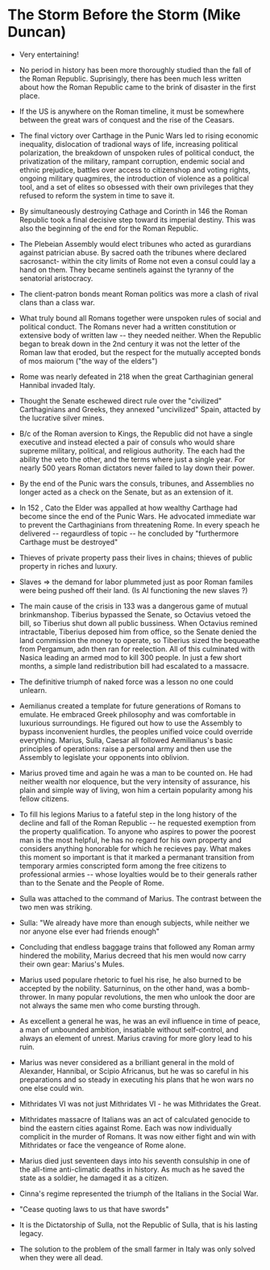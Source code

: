 # The Storm Before the Storm (Mike Duncan)

- Very entertaining!

- No period in history has been more thoroughly studied than the fall of the Roman Republic.
  Suprisingly, there has been much less written about how the Roman Republic came to the brink of disaster in the first place.

- If the US is anywhere on the Roman timeline, it must be somewhere between the great wars of conquest and the rise of the Ceasars.

- The final victory over Carthage in the Punic Wars led to rising economic inequality, dislocation of tradional ways of life, increasing political polarization, the breakdown of unspoken rules of political conduct, the privatization of the military, rampant corruption, endemic social and ethnic prejudice, battles over access to citizenshop and voting rights, ongoing military quagmires, the introduction of violence as a political tool, and a set of elites so obsessed with their own privileges that they refused to reform the system in time to save it.

- By simultaneously destroying Cathage and Corinth in 146 the Roman Republic took a final decisive step toward its imperial destiny.  This was also the beginning of the end for the Roman Republic.

- The Plebeian Assembly would elect tribunes who acted as gurardians against patrician abuse. By sacred oath the tribunes where declared sacrosanct- within the city limits of Rome not even a consul could lay a hand on them. They became sentinels against the tyranny of the senatorial aristocracy. 

- The client-patron bonds meant Roman politics was more a clash of rival clans than a class war.

- What truly bound all Romans together were unspoken rules of social and political conduct. The Romans never had a written constitution or extensive body of written law -- they needed neither.
  When the Republic began to break down in the 2nd century it was not the letter of the Roman law that eroded, but the respect for the mutually accepted bonds of mos maiorum ("the way of the elders")

- Rome was nearly defeated in 218 when the great Carthaginian general Hannibal invaded Italy.

- Thought the Senate eschewed direct rule over the "civilized" Carthaginians and Greeks, they annexed "uncivilized" Spain, attacted by the lucrative silver mines.

- B/c of the Roman aversion to Kings, the Republic did not have a single executive and instead elected a pair of consuls who would share supreme military, political, and religious authority.
  The each had the ability the veto the other, and the terms where just a single year. For nearly 500 years Roman dictators never failed to lay down their power.

- By the end of the Punic wars the consuls, tribunes, and Assemblies no longer acted as a check on the Senate, but as an extension of it.

- In 152 , Cato the Elder was appalled at how wealthy Carthage had become since the end of the Punic Wars. He advocated immediate war to prevent the Carthaginians from threatening Rome.
  In every speach he delivered -- regaurdless of topic -- he concluded by "furthermore Carthage must be destroyed"

- Thieves of private property pass their lives in chains; thieves of public property in riches and luxury.

- Slaves => the demand for labor plummeted just as poor Roman familes were being pushed off their land. (Is AI functioning the new slaves ?)

- The main cause of the crisis in 133 was a dangerous game of mutual brinkmanshop. Tiberius bypassed the Senate, so Octavius vetoed the bill, so Tiberius shut down all public bussiness. When Octavius remined intractable, Tiberius deposed him from office, so the Senate denied the land commission the money to operate, so Tiberius sized the bequeathe from Pergamum, adn then ran for reelection. All of this culminated with Nasica leading an armed mod to kill 300 people. In just a few short months, a simple land redistribution bill had escalated to a massacre.

- The definitive triumph of naked force was a lesson no one could unlearn.

- Aemilianus created a template for future generations of Romans to emulate. He embraced Greek philosophy and was comfortable in luxurious surroundings. He figured out how to use the Assembly to bypass inconvenient hurdles, the peoples unified voice could override everything. Marius, Sulla, Caesar all followed Aemilianus's basic principles of operations: raise a personal army and then use the Assembly to legislate your opponents into oblivion.

- Marius proved time and again he was a man to be counted on. He had neither wealth nor eloquence, but the very intensity of assurance, his plain and simple way of living, won him a certain popularity among his fellow citizens.


- To fill his legions Marius to a fateful step in the long history of the decline and fall of the Roman Republic -- he requested exemption from the property qualification.
  To anyone who aspires to power the poorest man is the most helpful, he has no regard for his own property and considers anything honorable for which he recieves pay.
  What makes this moment so important is that it marked a permanant transition from temporary armies conscripted form among the free citizens to professional armies -- whose loyalties would be to their generals rather than to the Senate and the People of Rome.


- Sulla was attached to the command of Marius. The contrast between the two men was striking.

- Sulla: "We already have more than enough subjects, while neither we nor anyone else ever had friends enough"

- Concluding that endless baggage trains that followed any Roman army hindered the mobility, Marius decreed that his men would now carry their own gear: Marius's Mules.

- Marius used populare rhetoric to fuel his rise, he also burned to be accepted by the nobility. Saturninus, on the other hand, was a bomb-thrower.
  In many popular revolutions, the men who unlook the door are not always the same men who come bursting through.

- As excellent a general he was, he was an evil influence in time of peace, a man of unbounded ambition, insatiable without self-control, and always an element of unrest. Marius craving for more glory lead to his ruin.

- Marius was never considered as a brilliant general in the mold of Alexander, Hannibal, or Scipio Africanus, but he was so careful in his preparations and so steady in executing his plans that he won wars no one else could win.

- Mithridates VI was not just Mithridates VI - he was Mithridates the Great.

- Mithridates massacre of Italians was an act of calculated genocide to bind the eastern cities against Rome. Each was now individually complicit in the murder of Romans. It was now either fight and win with Mithridates or face the vengeance of Rome alone.

- Marius died just seventeen days into his seventh consulship in one of the all-time anti-climatic deaths in history. As much as he saved the state as a soldier, he damaged it as a citizen.

- Cinna's regime represented the triumph of the Italians in the Social War.

- "Cease quoting laws to us that have swords"

- It is the Dictatorship of Sulla, not the Republic of Sulla, that is his lasting legacy.

- The solution to the problem of the small farmer in Italy was only solved when they were all dead.


